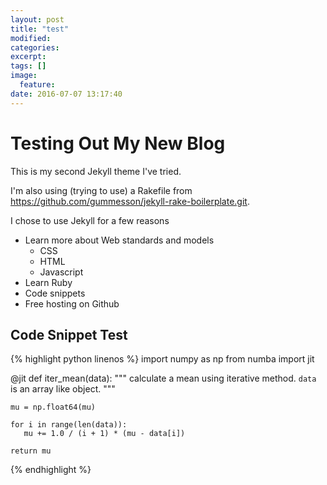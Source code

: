 ```yaml
---
layout: post
title: "test"
modified:
categories:
excerpt:
tags: []
image:
  feature:
date: 2016-07-07 13:17:40
---
```

# Testing Out My New Blog
This is my second Jekyll theme I've tried.

I'm also using (trying to use) a Rakefile from <url>https://github.com/gummesson/jekyll-rake-boilerplate.git</url>.

I chose to use Jekyll for a few reasons

* Learn more about Web standards and models
   * CSS
   * HTML
   * Javascript
* Learn Ruby
* Code snippets
* Free hosting on Github

## Code Snippet Test

{% highlight python linenos %}
import numpy as np
from numba import jit

@jit
def iter_mean(data):
    """
    calculate a mean using iterative method.
    `data` is an array like object.
    """

    mu = np.float64(mu)

    for i in range(len(data)):
       mu += 1.0 / (i + 1) * (mu - data[i])

    return mu
{% endhighlight %}

